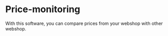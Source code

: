 # Price-monitoring
With this software, you can compare prices from your webshop with other webshop.

